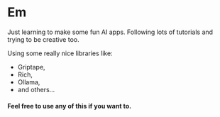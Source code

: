 # Em

Just learning to make some fun AI apps. Following
lots of tutorials and trying to be creative too.

Using some really nice libraries like:

- Griptape,
- Rich,
- Ollama,
- and others...

#### Feel free to use any of this if you want to.
